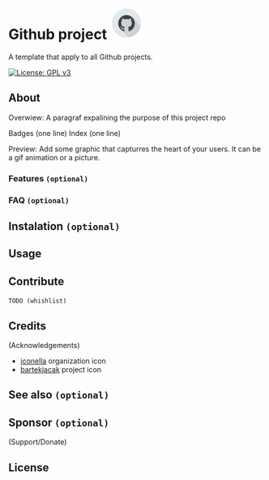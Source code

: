 # Github project [![icon](docs/assets/github-project-icon.png)](docs/assets/github-project-icon.png)

A template that apply to all Github projects.

[![License: GPL v3](https://img.shields.io/badge/License-GPLv3-blue.svg)](https://www.gnu.org/licenses/gpl-3.0)

## About 

Overwiew: A paragraf expalining the purpose of this project repo

Badges (one line)
Index (one line)

Preview: Add some graphic that capturres the heart of your users. It can be a gif animation or a picture.
	
### Features `(optional)`

### FAQ `(optional)`
 
## Instalation `(optional)`

## Usage

## Contribute
	TODO (whishlist)

## Credits 

(Acknowledgements)

- [iconella](https://www.iconfinder.com/iconella) organization icon
- [bartekjacak](https://www.iconfinder.com/bartekjacak) project icon

## See also `(optional)`

## Sponsor `(optional)`

(Support/Donate)

## License
